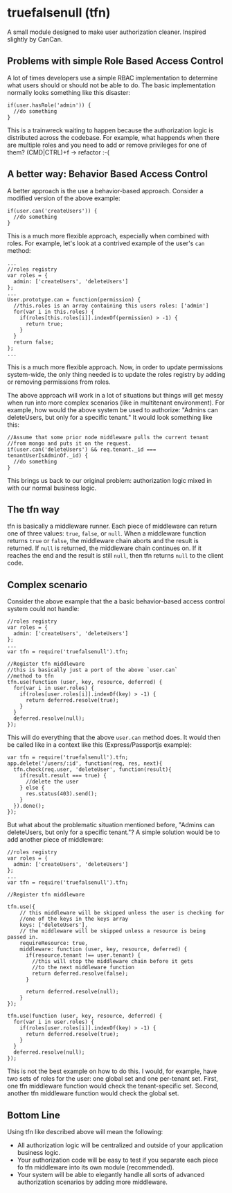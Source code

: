 truefalsenull (tfn)
=============
A small module designed to make user authorization cleaner.  Inspired slightly by CanCan.

Problems with simple Role Based Access Control
-------
A lot of times developers use a simple RBAC implementation to determine what users should or should not be able to do.  The basic implementation normally looks something like this disaster:

```
if(user.hasRole('admin')) {
  //do something
}
```

This is a trainwreck waiting to happen because the authorization logic is distributed across the codebase.  For example, what happends when there are multiple roles and you need to add or remove privileges for one of them?  (CMD|CTRL)+f -> refactor :-(

A better way: Behavior Based Access Control
-------
A better approach is the use a behavior-based approach.  Consider a modified version of the above example:
```
if(user.can('createUsers')) {
  //do something
}
```
This is a much more flexible approach, especially when combined with roles.  For example, let's look at a contrived example of the user's `can` method:

```
...
//roles registry
var roles = {
  admin: ['createUsers', 'deleteUsers']
};
...
User.prototype.can = function(permission) {
  //this.roles is an array containing this users roles: ['admin']
  for(var i in this.roles) {
    if(roles[this.roles[i]].indexOf(permission) > -1) {
      return true;
    }
  }
  return false;
};
...
```

This is a much more flexible approach.  Now, in order to update permissions system-wide, the only thing needed is to update the roles registry by adding or removing permissions from roles.

The above approach will work in a lot of situations but things will get messy when run into more complex scenarios (like in multitenant environment).  For example, how would the above system be used to authorize: "Admins can deleteUsers, but only for a specific tenant."  It would look something like this:

```
//Assume that some prior node middleware pulls the current tenant
//from mongo and puts it on the request.
if(user.can('deleteUsers') && req.tenant._id === tenantUserIsAdminOf._id) {
  //do something
}
```

This brings us back to our original problem: authorization logic mixed in with our normal business logic.

The tfn way
-------

tfn is basically a middleware runner.  Each piece of middleware can return one of three values: `true`, `false`, or `null`.  When a middleware function returns `true` or `false`, the middleware chain aborts and the result is returned.  If `null` is returned, the middleware chain continues on.  If it reaches the end and the result is still `null`, then tfn returns `null` to the client code.

Complex scenario
-------
Consider the above example that the a basic behavior-based access control system could not handle:
```
//roles registry
var roles = {
  admin: ['createUsers', 'deleteUsers']
};
...
var tfn = require('truefalsenull').tfn;

//Register tfn middleware
//this is basically just a port of the above `user.can`
//method to tfn
tfn.use(function (user, key, resource, deferred) {
  for(var i in user.roles) {
    if(roles[user.roles[i]].indexOf(key) > -1) {
      return deferred.resolve(true);
    }
  }
  deferred.resolve(null);
});
```

This will do everything that the above `user.can` method does.  It would then be called like in a context like this (Express/Passportjs example):
```
var tfn = require('truefalsenull').tfn;
app.delete('/users/:id', function(req, res, next){
  tfn.check(req.user, 'deleteUser', function(result){
    if(result.result === true) {
      //delete the user
    } else {
      res.status(403).send();
    }
  }).done();
});
```

But what about the problematic situation mentioned before, "Admins can deleteUsers, but only for a specific tenant."?  A simple solution would be to add another piece of middleware:

```
//roles registry
var roles = {
  admin: ['createUsers', 'deleteUsers']
};
...
var tfn = require('truefalsenull').tfn;

//Register tfn middleware

tfn.use({
    // this middleware will be skipped unless the user is checking for
    //one of the keys in the keys array
    keys: ['deleteUsers'],
    // the middleware will be skipped unless a resource is being passed in.
    requireResource: true,
    middleware: function (user, key, resource, deferred) {
      if(resource.tenant !== user.tenant) {
        //this will stop the middleware chain before it gets
        //to the next middleware function
        return deferred.resolve(false);
      }
      
      return deferred.resolve(null);
    }
});

tfn.use(function (user, key, resource, deferred) {
  for(var i in user.roles) {
    if(roles[user.roles[i]].indexOf(key) > -1) {
      return deferred.resolve(true);
    }
  }
  deferred.resolve(null);
});
```

This is not the best example on how to do this.  I would, for example, have two sets of roles for the user: one global set and one per-tenant set.  First, one tfn middleware function would check the tenant-specific set.  Second, another tfn middleware function would check the global set. 

Bottom Line
-------
Using tfn like described above will mean the following:  
* All authorization logic will be centralized and outside of your application business logic.
* Your authorization code will be easy to test if you separate each piece fo tfn middleware into its own module (recommended).
* Your system will be able to elegantly handle all sorts of advanced authorization scenarios by adding more middleware.
